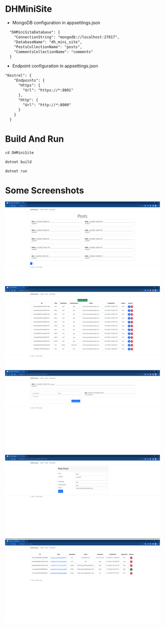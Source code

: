# DHMiniSite
- MongoDB configuration in appsettings.json
```
  "DHMiniSiteDatabase": {
    "ConnectionString": "mongodb://localhost:27017",
    "DatabaseName": "dh_mini_site",
    "PostsCollectionName": "posts",
    "CommentsCollectionName": "comments"
  }
```

- Endpoint configuration in appsettings.json
```
"Kestrel": {
    "Endpoints": {
      "Https": {
        "Url": "https://*:8001"
      },
      "Http": {
        "Url": "http://*:8000"
      }
    }
  }
```

# Build And Run
```
cd DHMiniSite
```
```
dotnet build
```
```
dotnet run
```

# Some Screenshots
![This is an image](/screenshots/home.png)
![This is an image](/screenshots/posts.png)
![This is an image](/screenshots/post_detail_with_comment.png)
![This is an image](/screenshots/post_edit.png)
![This is an image](/screenshots/comments.png)
